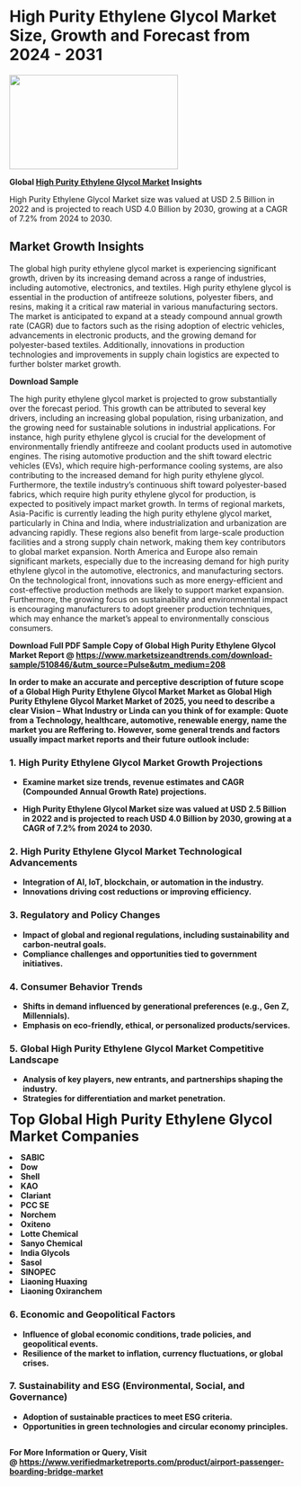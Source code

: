 <H1>High Purity Ethylene Glycol Market Size, Growth and Forecast from 2024 - 2031</H1><img class="aligncenter size-medium wp-image-584254" src="https://thirdeyenews.in/wp-content/uploads/2024/09/Global-Market-Research-300x168.jpeg" alt="" width="300" height="168" /><p><strong>Global&nbsp;<a href="https://www.marketsizeandtrends.com/download-sample/510846/&amp;utm_source=Pulse&amp;utm_medium=208">High Purity Ethylene Glycol Market</a> Insights</strong></p><p>High Purity Ethylene Glycol Market size was valued at USD 2.5 Billion in 2022 and is projected to reach USD 4.0 Billion by 2030, growing at a CAGR of 7.2% from 2024 to 2030.</p><p><h2>Market Growth Insights</h2> <p>The global high purity ethylene glycol market is experiencing significant growth, driven by its increasing demand across a range of industries, including automotive, electronics, and textiles. High purity ethylene glycol is essential in the production of antifreeze solutions, polyester fibers, and resins, making it a critical raw material in various manufacturing sectors. The market is anticipated to expand at a steady compound annual growth rate (CAGR) due to factors such as the rising adoption of electric vehicles, advancements in electronic products, and the growing demand for polyester-based textiles. Additionally, innovations in production technologies and improvements in supply chain logistics are expected to further bolster market growth.</p> <p><strong>Download Sample</strong></p> <p>The high purity ethylene glycol market is projected to grow substantially over the forecast period. This growth can be attributed to several key drivers, including an increasing global population, rising urbanization, and the growing need for sustainable solutions in industrial applications. For instance, high purity ethylene glycol is crucial for the development of environmentally friendly antifreeze and coolant products used in automotive engines. The rising automotive production and the shift toward electric vehicles (EVs), which require high-performance cooling systems, are also contributing to the increased demand for high purity ethylene glycol. Furthermore, the textile industry’s continuous shift toward polyester-based fabrics, which require high purity ethylene glycol for production, is expected to positively impact market growth. In terms of regional markets, Asia-Pacific is currently leading the high purity ethylene glycol market, particularly in China and India, where industrialization and urbanization are advancing rapidly. These regions also benefit from large-scale production facilities and a strong supply chain network, making them key contributors to global market expansion. North America and Europe also remain significant markets, especially due to the increasing demand for high purity ethylene glycol in the automotive, electronics, and manufacturing sectors. On the technological front, innovations such as more energy-efficient and cost-effective production methods are likely to support market expansion. Furthermore, the growing focus on sustainability and environmental impact is encouraging manufacturers to adopt greener production techniques, which may enhance the market’s appeal to environmentally conscious consumers. <p><strong></p><p><span class=""><strong>Download Full PDF Sample Copy of Global High Purity Ethylene Glycol Market Report</strong> @ <a href="https://www.marketsizeandtrends.com/download-sample/510846/&amp;utm_source=Pulse&amp;utm_medium=208" target="_blank">https://www.marketsizeandtrends.com/download-sample/510846/&amp;utm_source=Pulse&amp;utm_medium=208</a></span></p><p>In order to make an accurate and perceptive description of future scope of a Global&nbsp;High Purity Ethylene Glycol Market Market as Global&nbsp;High Purity Ethylene Glycol Market Market of 2025, you need to describe a clear Vision &ndash; What Industry or Linda can you think of for example: Quote from a Technology, healthcare, automotive, renewable energy, name the market you are Reffering to. However, some general trends and factors usually impact market reports and their future outlook include:</p><h3>1.&nbsp;<strong>High Purity Ethylene Glycol Market Growth Projections</strong></h3><ul><li>Examine market size trends, revenue estimates and CAGR (Compounded Annual Growth Rate) projections.</li><li><p>High Purity Ethylene Glycol Market size was valued at USD 2.5 Billion in 2022 and is projected to reach USD 4.0 Billion by 2030, growing at a CAGR of 7.2% from 2024 to 2030.</p></li></ul><h3>2.&nbsp;<strong>High Purity Ethylene Glycol Market Technological Advancements</strong></h3><ul><li>Integration of AI, IoT, blockchain, or automation in the industry.</li><li>Innovations driving cost reductions or improving efficiency.</li></ul><h3>3.&nbsp;<strong>Regulatory and Policy Changes</strong></h3><ul><li>Impact of global and regional regulations, including sustainability and carbon-neutral goals.</li><li>Compliance challenges and opportunities tied to government initiatives.</li></ul><h3>4.&nbsp;<strong>Consumer Behavior Trends</strong></h3><ul><li>Shifts in demand influenced by generational preferences (e.g., Gen Z, Millennials).</li><li>Emphasis on eco-friendly, ethical, or personalized products/services.</li></ul><h3>5.&nbsp;<strong>Global High Purity Ethylene Glycol Market Competitive Landscape</strong></h3><ul><li>Analysis of key players, new entrants, and partnerships shaping the industry.</li><li>Strategies for differentiation and market penetration.</li></ul><p data-pm-slice="1 1 []"><span style="color: inherit; font-family: inherit; font-size: 25px;">Top Global High Purity Ethylene Glycol Market Companies</span></p><div class="" data-test-id=""><p><li>SABIC</li><li> Dow</li><li> Shell</li><li> KAO</li><li> Clariant</li><li> PCC SE</li><li> Norchem</li><li> Oxiteno</li><li> Lotte Chemical</li><li> Sanyo Chemical</li><li> lndia Glycols</li><li> Sasol</li><li> SINOPEC</li><li> Liaoning Huaxing</li><li> Liaoning Oxiranchem</li></p></div><h3>6.&nbsp;<strong>Economic and Geopolitical Factors</strong></h3><ul><li>Influence of global economic conditions, trade policies, and geopolitical events.</li><li>Resilience of the market to inflation, currency fluctuations, or global crises.</li></ul><h3>7.&nbsp;<strong>Sustainability and ESG (Environmental, Social, and Governance)</strong></h3><ul><li>Adoption of sustainable practices to meet ESG criteria.</li><li>Opportunities in green technologies and circular economy principles.</li></ul><h2><strong style="font-size: 14px;">For More Information or Query, Visit @&nbsp;</strong><a style="background-color: #ffffff; font-size: 14px;" href="https://www.marketsizeandtrends.com/report/high-purity-ethylene-glycol-market/" target="_blank">https://www.verifiedmarketreports.com/product/airport-passenger-boarding-bridge-market</a></h2>
